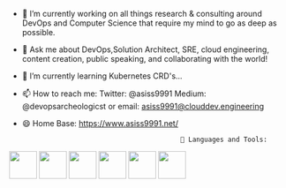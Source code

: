 - 🔭 I’m currently working on all things research & consulting around DevOps and Computer Science that require my mind to go as deep as possible.
- 💬 Ask me about DevOps,Solution Architect, SRE, cloud engineering, content creation, public speaking, and collaborating with the world!
- 🌱 I’m currently learning Kubernetes CRD's...
- 📫 How to reach me: Twitter: @asiss9991 Medium: @devopsarcheologicst or email: asiss9991@clouddev.engineering
- 😄 Home Base: https://www.asiss9991.net/

                                              🧰 Languages and Tools:
<img src='https://user-images.githubusercontent.com/79104684/165397024-f6d5a257-3bfa-4178-a15c-06799a7d2a72.png' width='50'> <img src='https://user-images.githubusercontent.com/79104684/165397054-4fa74fa4-ed44-4596-83f6-f5eefb71fcfd.png' width='50'> <img src='https://user-images.githubusercontent.com/79104684/165397079-9c8e9783-7ea9-45e6-8c42-0fe41920ba5a.png' width='50'> <img src='https://user-images.githubusercontent.com/79104684/165397126-56d67900-730c-414d-a2b7-8049e26cbcd0.png' width='50'> <img src='https://user-images.githubusercontent.com/79104684/165397157-68dfb9b2-85d2-4a70-aefd-ea10a7b2b9f8.png' width='50'> <img src='https://user-images.githubusercontent.com/79104684/165397330-3da6c652-79d3-428a-a81a-13ca96c3f375.png' width='50'>
